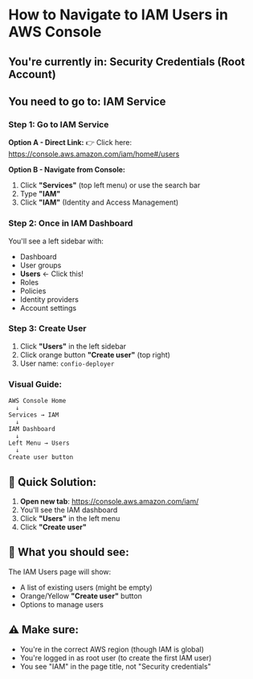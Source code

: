 # How to Navigate to IAM Users in AWS Console

## You're currently in: Security Credentials (Root Account)
## You need to go to: IAM Service

### Step 1: Go to IAM Service

**Option A - Direct Link:**
👉 Click here: https://console.aws.amazon.com/iam/home#/users

**Option B - Navigate from Console:**
1. Click **"Services"** (top left menu) or use the search bar
2. Type **"IAM"**
3. Click **"IAM"** (Identity and Access Management)

### Step 2: Once in IAM Dashboard

You'll see a left sidebar with:
- Dashboard
- User groups
- **Users** ← Click this!
- Roles
- Policies
- Identity providers
- Account settings

### Step 3: Create User

1. Click **"Users"** in the left sidebar
2. Click orange button **"Create user"** (top right)
3. User name: `confio-deployer`

### Visual Guide:

```
AWS Console Home
  ↓
Services → IAM
  ↓
IAM Dashboard
  ↓
Left Menu → Users
  ↓
Create user button
```

## 🎯 Quick Solution:

1. **Open new tab**: https://console.aws.amazon.com/iam/
2. You'll see the IAM dashboard
3. Click **"Users"** in the left menu
4. Click **"Create user"**

## 📸 What you should see:

The IAM Users page will show:
- A list of existing users (might be empty)
- Orange/Yellow **"Create user"** button
- Options to manage users

## ⚠️ Make sure:
- You're in the correct AWS region (though IAM is global)
- You're logged in as root user (to create the first IAM user)
- You see "IAM" in the page title, not "Security credentials"